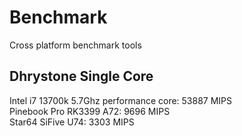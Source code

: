 # Benchmark
Cross platform benchmark tools

## Dhrystone Single Core
Intel i7 13700k 5.7Ghz performance core: 53887 MIPS  
Pinebook Pro RK3399 A72: 9696 MIPS  
Star64 SiFive U74: 3303 MIPS  
